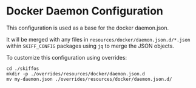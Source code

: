 # Docker Daemon Configuration

This configuration is used as a base for the docker daemon.json.

It will be merged with any files in `resources/docker/daemon.json.d/*.json`
within `SKIFF_CONFIG` packages using `jq` to merge the JSON objects.

To customize this configuration using overrides:

```
cd ./skiffos
mkdir -p ./overrides/resources/docker/daemon.json.d
mv my-daemon.json ./overrides/resources/docker/daemon.json.d/
```
